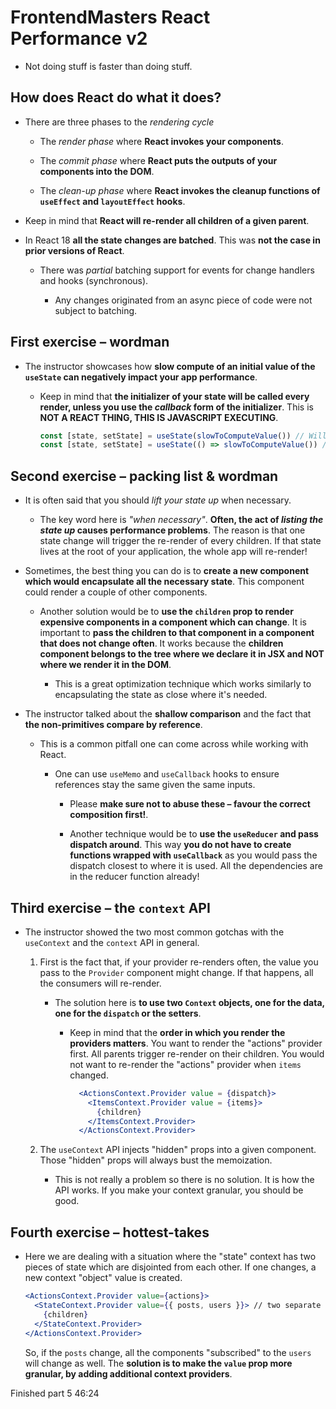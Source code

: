 # FrontendMasters React Performance v2

- Not doing stuff is faster than doing stuff.

## How does React do what it does?

- There are three phases to the _rendering cycle_

  - The _render phase_ where **React invokes your components**.

  - The _commit phase_ where **React puts the outputs of your components into the DOM**.

  - The _clean-up phase_ where **React invokes the cleanup functions of `useEffect` and `layoutEffect` hooks**.

- Keep in mind that **React will re-render all children of a given parent**.

- In React 18 **all the state changes are batched**. This was **not the case in prior versions of React**.

  - There was _partial_ batching support for events for change handlers and hooks (synchronous).

    - Any changes originated from an async piece of code were not subject to batching.

## First exercise – wordman

- The instructor showcases how **slow compute of an initial value of the `useState` can negatively impact your app performance**.

  - Keep in mind that **the initializer of your state will be called every render, unless you use the _callback_ form of the initializer**.
    This is **NOT A REACT THING, THIS IS JAVASCRIPT EXECUTING**.

    ```jsx
    const [state, setState] = useState(slowToComputeValue()) // Will cause performance issues when the component re-renders
    const [state, setState] = useState(() => slowToComputeValue()) // Only the initial render is slow
    ```

## Second exercise – packing list & wordman

- It is often said that you should _lift your state up_ when necessary.

  - The key word here is _"when necessary"_. **Often, the act of _listing the state up_ causes performance problems**. The reason is that one state change will trigger the re-render of every children. If that state lives at the root of your application, the whole app will re-render!

- Sometimes, the best thing you can do is to **create a new component which would encapsulate all the necessary state**. This component could render a couple of other components.

  - Another solution would be to **use the `children` prop to render expensive components in a component which can change**. It is important to **pass the children to that component in a component that does not change often**. It works because the **children component belongs to the tree where we declare it in JSX and NOT where we render it in the DOM**.

    - This is a great optimization technique which works similarly to encapsulating the state as close where it's needed.

- The instructor talked about the **shallow comparison** and the fact that **the non-primitives compare by reference**.

  - This is a common pitfall one can come across while working with React.

    - One can use `useMemo` and `useCallback` hooks to ensure references stay the same given the same inputs.

      - Please **make sure not to abuse these – favour the correct composition first!**.

      - Another technique would be to **use the `useReducer` and pass dispatch around**. This way **you do not have to create functions wrapped with `useCallback`** as you would pass the dispatch closest to where it is used. All the dependencies are in the reducer function already!

## Third exercise – the `context` API

- The instructor showed the two most common gotchas with the `useContext` and the `context` API in general.

  1. First is the fact that, if your provider re-renders often, the value you pass to the `Provider` component might change. If that happens, all the consumers will re-render.

      - The solution here is **to use two `Context` objects, one for the data, one for the `dispatch` or the setters**.

        - Keep in mind that the **order in which you render the providers matters**. You want to render the "actions" provider first.
          All parents trigger re-render on their children. You would not want to re-render the "actions" provider when `items` changed.

          ```jsx
            <ActionsContext.Provider value = {dispatch}>
              <ItemsContext.Provider value = {items}>
                {children}
              </ItemsContext.Provider>
            </ActionsContext.Provider>
          ```

  2. The `useContext` API injects "hidden" props into a given component. Those "hidden" props will always bust the memoization.

      - This is not really a problem so there is no solution. It is how the API works. If you make your context granular, you should be good.

## Fourth exercise – hottest-takes

- Here we are dealing with a situation where the "state" context has two pieces of state which are disjointed from each other. If one changes, a new context "object" value is created.

  ```jsx
  <ActionsContext.Provider value={actions}>
    <StateContext.Provider value={{ posts, users }}> // two separate `useReducer` calls
      {children}
    </StateContext.Provider>
  </ActionsContext.Provider>
  ```

    So, if the `posts` change, all the components "subscribed" to the `users` will change as well. The **solution is to make the `value` prop more granular, by adding additional context providers**.

Finished part 5 46:24
